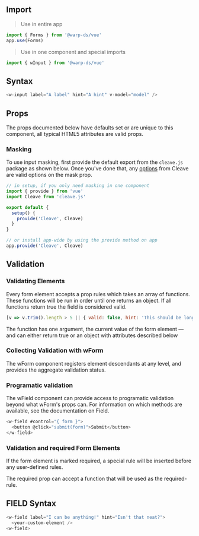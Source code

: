 ## Import

> Use in entire app

```js
import { Forms } from '@warp-ds/vue'
app.use(Forms)
```

> Use in one component and special imports

```js
import { wInput } from '@warp-ds/vue'
```

## Syntax

```js
<w-input label="A label" hint="A hint" v-model="model" />
```

## Props

The props documented below have defaults set or are unique to this component, all typical HTML5 attributes are valid props.

<api-table type=vue component="Input"/>

### Masking

To use input masking, first provide the default export from the `cleave.js` package as shown below. Once you've done that, any [options](https://github.com/nosir/cleave.js/blob/master/doc/options.md) from Cleave are valid options on the mask prop.

```js
// in setup, if you only need masking in one component
import { provide } from 'vue'
import Cleave from 'cleave.js'

export default {
  setup() {
    provide('Cleave', Cleave)
  }
}

// or install app-wide by using the provide method on app
app.provide('Cleave', Cleave)
```

## Validation

### Validating Elements

Every form element accepts a prop rules which takes an array of functions. These functions will be run in order until one returns an object. If all functions return true the field is considered valid.

```js
[v => v.trim().length > 5 || { valid: false, hint: 'This should be longer' }]
```
The function has one argument, the current value of the form element — and can either return true or an object with attributes described below

<api-table type=vue component="InputAttributes"/>

### Collecting Validation with wForm

The wForm component registers element descendants at any level, and provides the aggregate validation status.

<api-table type=vue component="InputValidation"/>

### Programatic validation

The wField component can provide access to programatic validation beyond what wForm's props can. For information on which methods are available, see the documentation on Field.

```js
<w-field #control="{ form }">
  <button @click="submit(form)">Submit</button>
</w-field>
```

### Validation and required Form Elements

If the form element is marked required, a special rule will be inserted before any user-defined rules.

The required prop can accept a function that will be used as the required-rule.

## FIELD Syntax 

```js
<w-field label="I can be anything!" hint="Isn't that neat?">
  <your-custom-element />
<w-field>
```

<api-table type=vue component="Field"/>

